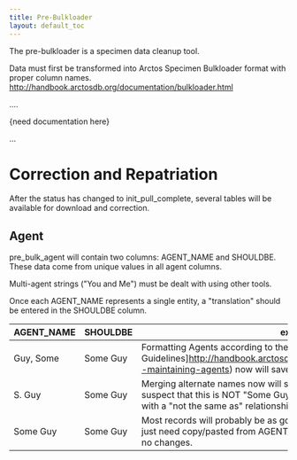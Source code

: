 ```yaml
---
title: Pre-Bulkloader
layout: default_toc
---
```


The pre-bulkloader is a specimen data cleanup tool.

Data must first be transformed into Arctos Specimen Bulkloader format with proper column names. http://handbook.arctosdb.org/documentation/bulkloader.html

....

{need documentation here}

...

# Correction and Repatriation

After the status has changed to init_pull_complete, several tables will be available for download and correction.

## Agent

pre_bulk_agent will contain two columns: AGENT_NAME and SHOULDBE. These data come from unique values in all agent columns.

Multi-agent strings ("You and Me") must be dealt with using other tools.

Once each AGENT_NAME represents a single entity, a "translation" should be entered in the SHOULDBE column.

| AGENT_NAME        | SHOULDBE           | explanation  |
| ------------- |-------------| -----|
| Guy, Some      | Some Guy | Formatting Agents according to the [Agent Creation Guidelines]http://handbook.arctosdb.org/documentation/agent.html#creating--maintaining-agents) now will save some work later on. |
| S. Guy      | Some Guy  |  Merging alternate names now will save some work later on. If there's reason to suspect that this is NOT "Some Guy" it may be best to pre-create the agents with a "not the same as" relationship. |
| Some Guy | Some Guy      |   Most records will probably be as good as they can be made at this point, and just need copy/pasted from AGENT_NAME to SHOULDBE, which will result in no changes. |

